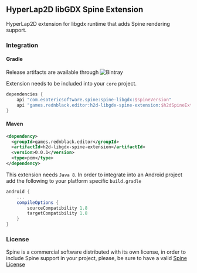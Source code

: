 ## HyperLap2D libGDX Spine Extension

HyperLap2D extension for libgdx runtime that adds Spine rendering support.

### Integration

#### Gradle
Release artifacts are available through ![Bintray](https://img.shields.io/bintray/v/rednblackgames/HyperLap2D/h2d-libgdx-spine-extension) 

Extension needs to be included into your `core` project.
```groovy
dependencies {
    api "com.esotericsoftware.spine:spine-libgdx:$spineVersion"
    api "games.rednblack.editor:h2d-libgdx-spine-extension:$h2dSpineExtension"
}
```

#### Maven
```xml
<dependency>
  <groupId>games.rednblack.editor</groupId>
  <artifactId>h2d-libgdx-spine-extension</artifactId>
  <version>0.0.1</version>
  <type>pom</type>
</dependency>
```

This extension needs `Java 8`. In order to integrate into an Android project add the following to your platform specific `build.gradle`

```groovy
android {
    ...
    compileOptions {
        sourceCompatibility 1.8
        targetCompatibility 1.8
    }
}

```
### License
Spine is a commercial software distributed with its own license, in order to include Spine support in your project, please, be sure to have a valid [Spine License](https://github.com/EsotericSoftware/spine-runtimes)